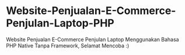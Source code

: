 # Website-Penjualan-E-Commerce-Penjulan-Laptop-PHP
Website Penjualan E-Commerce Penjulan Laptop Menggunakan Bahasa PHP Native Tanpa Framework, Selamat Mencoba :)
